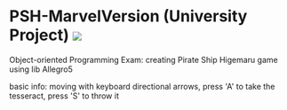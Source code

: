 # PSH-MarvelVersion (University Project) <a href="https://hits.seeyoufarm.com"><img src="https://hits.seeyoufarm.com/api/count/incr/badge.svg?url=https%3A%2F%2Fgithub.com%2Fgiadagabriele%2FPSH-MarvelVersion&count_bg=%23960000&title_bg=%23ABABAB&icon=&icon_color=%23E7E7E7&title=hits&edge_flat=false"/></a>
Object-oriented Programming Exam: creating Pirate Ship Higemaru game using lib Allegro5

basic info: moving with keyboard directional arrows, press 'A' to take the tesseract, press 'S' to throw it
